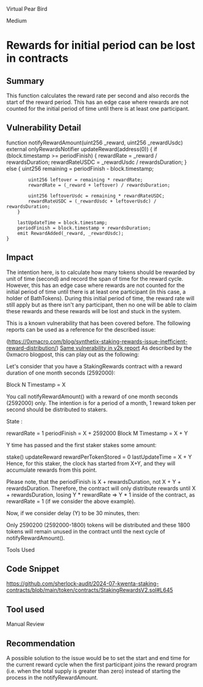 Virtual Pear Bird

Medium

# Rewards for initial period can be lost in  contracts

## Summary
 This function calculates the reward rate per second and also records the start of the reward period. This has an edge case where rewards are not counted for the initial period of time until there is at least one participant.
## Vulnerability Detail
 function notifyRewardAmount(uint256 _reward, uint256 _rewardUsdc)
        external
        onlyRewardsNotifier
        updateReward(address(0))
    {
        if (block.timestamp >= periodFinish) {
            rewardRate = _reward / rewardsDuration;
            rewardRateUSDC = _rewardUsdc / rewardsDuration;
        } else {
            uint256 remaining = periodFinish - block.timestamp;

            uint256 leftover = remaining * rewardRate;
            rewardRate = (_reward + leftover) / rewardsDuration;

            uint256 leftoverUsdc = remaining * rewardRateUSDC;
            rewardRateUSDC = (_rewardUsdc + leftoverUsdc) / rewardsDuration;
        }

        lastUpdateTime = block.timestamp;
        periodFinish = block.timestamp + rewardsDuration;
        emit RewardAdded(_reward, _rewardUsdc);
    }

## Impact
The intention here, is to calculate how many tokens should be rewarded by unit of time (second) and record the span of time for the reward cycle. However, this has an edge case where rewards are not counted for the initial period of time until there is at least one participant (in this case, a holder of BathTokens). During this initial period of time, the reward rate will still apply but as there isn't any participant, then no one will be able to claim these rewards and these rewards will be lost and stuck in the system.

This is a known vulnerability that has been covered before. The following reports can be used as a reference for the described issue:


(https://0xmacro.com/blog/synthetix-staking-rewards-issue-inefficient-reward-distribution/)
[Same vulnerability in y2k report](https://github.com/code-423n4/2022-09-y2k-finance-findings/issues/93)
As described by the 0xmacro blogpost, this can play out as the following:

Let's consider that you have a StakingRewards contract with a reward duration of one month seconds (2592000):

Block N Timestamp = X

You call notifyRewardAmount() with a reward of one month seconds (2592000) only. The intention is for a period of a month, 1 reward token per second should be distributed to stakers.

State :

rewardRate = 1
periodFinish = X + 2592000
Block M Timestamp = X + Y

Y time has passed and the first staker stakes some amount:

stake()
updateReward
rewardPerTokenStored = 0
lastUpdateTime = X + Y
Hence, for this staker, the clock has started from X+Y, and they will accumulate rewards from this point.

Please note, that the periodFinish is X + rewardsDuration, not X + Y + rewardsDuration. Therefore, the contract will only distribute rewards until X + rewardsDuration, losing Y * rewardRate => Y * 1 inside of the contract, as rewardRate = 1 (if we consider the above example).

Now, if we consider delay (Y) to be 30 minutes, then:

Only 2590200 (2592000-1800) tokens will be distributed and these 1800 tokens will remain unused in the contract until the next cycle of notifyRewardAmount().

Tools Used
## Code Snippet
https://github.com/sherlock-audit/2024-07-kwenta-staking-contracts/blob/main/token/contracts/StakingRewardsV2.sol#L645
## Tool used

Manual Review

## Recommendation
A possible solution to the issue would be to set the start and end time for the current reward cycle when the first participant joins the reward program (i.e. when the total supply is greater than zero) instead of starting the process in the notifyRewardAmount.